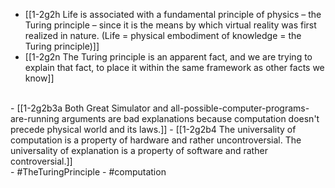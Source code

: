 - [[1-2g2h Life is associated with a fundamental principle of physics – the Turing principle – since it is the means by which virtual reality was first realized in nature. (Life = physical embodiment of knowledge = the Turing principle)]]
- [[1-2g2n The Turing principle is an apparent fact, and we are trying to explain that fact, to place it within the same framework as other facts we know]]
<br>
- [[1-2g2b3a Both Great Simulator and all-possible-computer-programs-are-running arguments are bad explanations because computation doesn't precede physical world and its laws.]]
- [[1-2g2b4 The universality of computation is a property of hardware and rather uncontroversial. The universality of explanation is a property of software and rather controversial.]]
<br>
- #TheTuringPrinciple
- #computation
